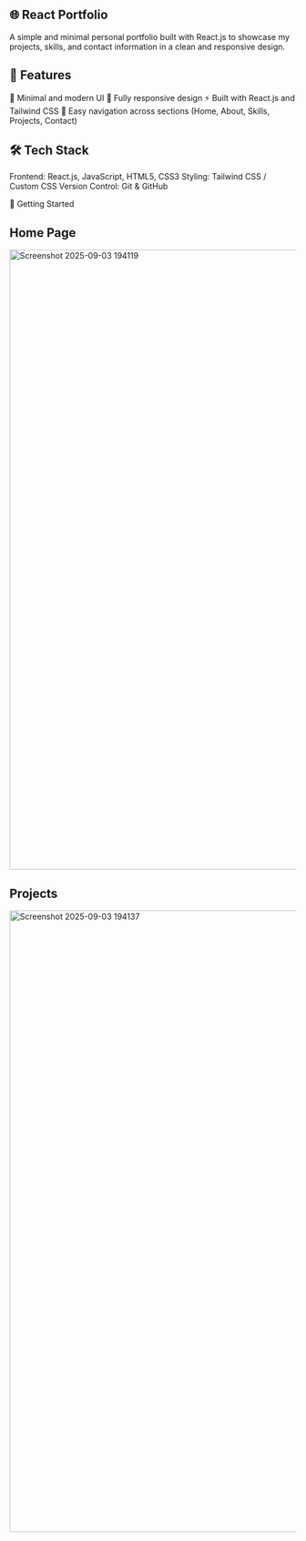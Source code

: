 ## 🌐 React Portfolio

A simple and minimal personal portfolio built with React.js to showcase my projects, skills, and contact information in a clean and responsive design.

## 📌 Features
🎨 Minimal and modern UI
📱 Fully responsive design
⚡ Built with React.js and Tailwind CSS
🔗 Easy navigation across sections (Home, About, Skills, Projects, Contact)

## 🛠️ Tech Stack

Frontend: React.js, JavaScript, HTML5, CSS3
Styling: Tailwind CSS / Custom CSS
Version Control: Git & GitHub

🚀 Getting Started
  ## Home Page
  <img width="1897" height="1089" alt="Screenshot 2025-09-03 194119" src="https://github.com/user-attachments/assets/c7885180-25b7-4a93-ae92-b641714b7dfe" />

  ## Projects
  
   <img width="1900" height="1092" alt="Screenshot 2025-09-03 194137" src="https://github.com/user-attachments/assets/605df642-959a-4d91-ba61-352ec81f12cc" />
